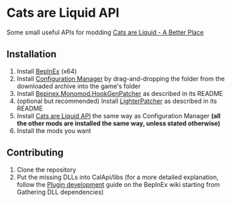 # Cats are Liquid API
Some small useful APIs for modding [Cats are Liquid - A Better Place](https://store.steampowered.com/app/1188080)

## Installation
1. Install [BepInEx](https://bepinex.github.io/bepinex_docs/master/articles/user_guide/installation) (x64)
2. Install [Configuration Manager](https://github.com/BepInEx/BepInEx.ConfigurationManager/releases/latest)
   by drag-and-dropping the folder from the downloaded archive into the game's folder
3. Install [Bepinex.Monomod.HookGenPatcher](https://github.com/harbingerofme/Bepinex.Monomod.HookGenPatcher) as described in its README
4. (optional but recommended) Install [LighterPatcher](https://github.com/harbingerofme/LighterPatcher) as described in its README
5. Install [Cats are Liquid API](https://github.com/cgytrus/CalApi/releases/latest) the same way as Configuration Manager
   **(all the other mods are installed the same way, unless stated otherwise)**
6. Install the mods you want

## Contributing
1. Clone the repository
2. Put the missing DLLs into CalApi/libs (for a more detailed explanation,
   follow the [Plugin development](https://bepinex.github.io/bepinex_docs/master/articles/dev_guide/plugin_tutorial/1_setup.html)
   guide on the BepInEx wiki starting from Gathering DLL dependencies)